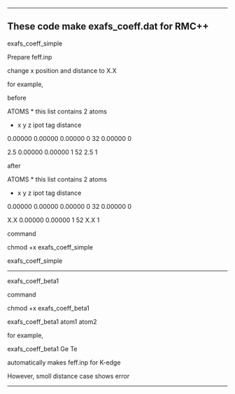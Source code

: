 ----------
These code make exafs_coeff.dat for RMC++
----------
exafs_coeff_simple

Prepare feff.inp

change x position and distance to X.X

for example,

before

ATOMS * this list contains 2 atoms

* x y z ipot tag distance

0.00000 0.00000 0.00000 0 32 0.00000 0

2.5 0.00000 0.00000 1 52 2.5 1


after

ATOMS * this list contains 2 atoms

* x y z ipot tag distance

0.00000 0.00000 0.00000 0 32 0.00000 0

X.X 0.00000 0.00000 1 52 X.X 1


command

chmod +x exafs_coeff_simple

exafs_coeff_simple

----------
exafs_coeff_beta1

command

chmod +x exafs_coeff_beta1

exafs_coeff_beta1 atom1 atom2

for example,

exafs_coeff_beta1 Ge Te

automatically makes feff.inp for K-edge

However, smoll distance case shows error

----------
